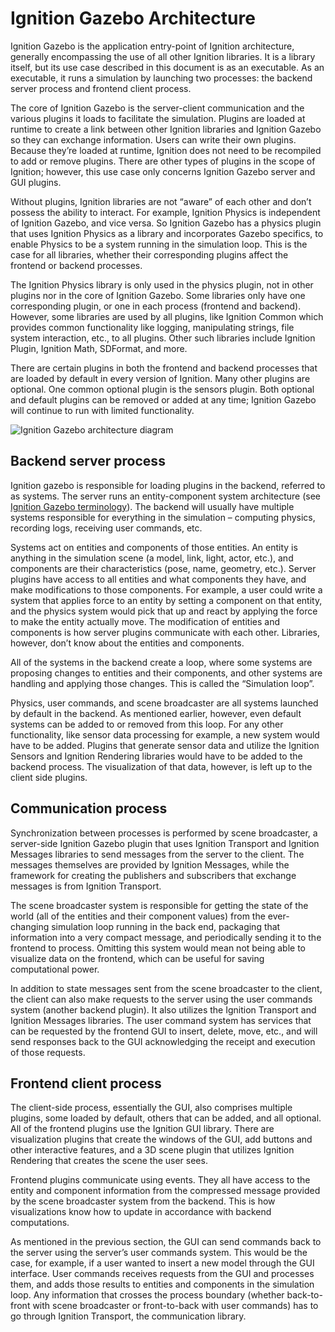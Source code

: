 # Ignition Gazebo Architecture

Ignition Gazebo is the application entry-point of Ignition architecture, generally encompassing the use of all other Ignition libraries.
It is a library itself, but its use case described in this document is as an executable.
As an executable, it runs a simulation by launching two processes: the backend server process and frontend client process.

The core of Ignition Gazebo is the server-client communication and the various plugins it loads to facilitate the simulation.
Plugins are loaded at runtime to create a link between other Ignition libraries and Ignition Gazebo so they can exchange information.
Users can write their own plugins.
Because they’re loaded at runtime, Ignition does not need to be recompiled to add or remove plugins.
There are other types of plugins in the scope of Ignition; however, this use case only concerns Ignition Gazebo server and GUI plugins.

Without plugins, Ignition libraries are not “aware” of each other and don’t possess the ability to interact.
For example, Ignition Physics is independent of Ignition Gazebo, and vice versa.
So Ignition Gazebo has a physics plugin that uses Ignition Physics as a library and incorporates Gazebo specifics, to enable Physics to be a system running in the simulation loop.
This is the case for all libraries, whether their corresponding plugins affect the frontend or backend processes.

The Ignition Physics library is only used in the physics plugin, not in other plugins nor in the core of Ignition Gazebo.
Some libraries only have one corresponding plugin, or one in each process (frontend and backend).
However, some libraries are used by all plugins, like Ignition Common which provides common functionality like logging, manipulating strings, file system interaction, etc., to all plugins.
Other such libraries include Ignition Plugin, Ignition Math, SDFormat, and more.

There are certain plugins in both the frontend and backend processes that are loaded by default in every version of Ignition.
Many other plugins are optional.
One common optional plugin is the sensors plugin.
Both optional and default plugins can be removed or added at any time; Ignition Gazebo will continue to run with limited functionality.

![Ignition Gazebo architecture diagram]()

## Backend server process

Ignition gazebo is responsible for loading plugins in the backend, referred to as systems.
The server runs an entity-component system architecture (see [Ignition Gazebo terminology](https://ignitionrobotics.org/api/gazebo/4.2/terminology.html)).
The backend will usually have multiple systems responsible for everything in the simulation – computing physics, recording logs, receiving user commands, etc.

Systems act on entities and components of those entities.
An entity is anything in the simulation scene (a model, link, light, actor, etc.), and components are their characteristics (pose, name, geometry, etc.).
Server plugins have access to all entities and what components they have, and make modifications to those components.
For example, a user could write a system that applies force to an entity by setting a component on that entity, and the physics system would pick that up and react by applying the force to make the entity actually move.
The modification of entities and components is how server plugins communicate with each other.
Libraries, however, don’t know about the entities and components.

All of the systems in the backend create a loop, where some systems are proposing changes to entities and their components, and other systems are handling and applying those changes.
This is called the “Simulation loop”.

Physics, user commands, and scene broadcaster are all systems launched by default in the backend.
As mentioned earlier, however, even default systems can be added to or removed from this loop.
For any other functionality, like sensor data processing for example, a new system would have to be added.
Plugins that generate sensor data and utilize the Ignition Sensors and Ignition Rendering libraries would have to be added to the backend process.
The visualization of that data, however, is left up to the client side plugins.

## Communication process

Synchronization between processes is performed by scene broadcaster, a server-side Ignition Gazebo plugin that uses Ignition Transport and Ignition Messages libraries to send messages from the server to the client.
The messages themselves are provided by Ignition Messages, while the framework for creating the publishers and subscribers that exchange messages is from Ignition Transport.

The scene broadcaster system is responsible for getting the state of the world (all of the entities and their component values) from the ever-changing simulation loop running in the back end, packaging that information into a very compact message, and periodically sending it to the frontend to process.
Omitting this system would mean not being able to visualize data on the frontend, which can be useful for saving computational power.

In addition to state messages sent from the scene broadcaster to the client, the client can also make requests to the server using the user commands system (another backend plugin).
It also utilizes the Ignition Transport and Ignition Messages libraries.
The user command system has services that can be requested by the frontend GUI to insert, delete, move, etc., and will send responses back to the GUI acknowledging the receipt and execution of those requests.


## Frontend client process

The client-side process, essentially the GUI, also comprises multiple plugins, some loaded by default, others that can be added, and all optional.
All of the frontend plugins use the Ignition GUI library.
There are visualization plugins that create the windows of the GUI, add buttons and other interactive features, and a 3D scene plugin that utilizes Ignition Rendering that creates the scene the user sees.

Frontend plugins communicate using events.
They all have access to the entity and component information from the compressed message provided by the scene broadcaster system from the backend.
This is how visualizations know how to update in accordance with backend computations.

As mentioned in the previous section, the GUI can send commands back to the server using the server’s user commands system.
This would be the case, for example, if a user wanted to insert a new model through the GUI interface.
User commands receives requests from the GUI and processes them, and adds those results to entities and components in the simulation loop.
Any information that crosses the process boundary (whether back-to-front with scene broadcaster or front-to-back with user commands) has to go through Ignition Transport, the communication library.
